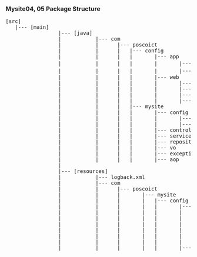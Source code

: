 ### Mysite04, 05 Package Structure
<pre>
[src]
   |--- [main]
                 |--- [java]
                 |	         |--- com 
                 |	         |		|--- poscoict
                 |	         |		|	|--- config
                 |	         |		|	|		|--- app
                 |	         |		|	|		|		|--- DBConfig.java		// jdbc.properties에서 실제 DB 데이터 가지고 와서 세팅해주는 곳(틀)
                 |	         |		|	|		|		|--- MyBatisConfig.java // sqlSessionFactory에 빈객체를 생성하고, db sql을 java와 연결해주는 곳: configuration xml에서 실제 db에 관한 정보를 가져온다. 
                 |	         |		|	|		|--- web
                 |	         |		|	|		|		|--- MVCConfig.java
                 |	         |		|	|		|		|--- SecurityConfig.java
                 |	         |		|	|		|		|--- MessageConfig.java
                 |	         |		|	|		|		|--- FileuploadConfig.java
                 |	         |		|	|--- mysite
                 |	         |		|	|		|--- config
                 |	         |		|	|		|		|--- AppConfig.java
                 |	         |		|	|		|		|--- WebConfig.java
                 |	         |		|	|		|--- controller
                 |	         |		|	|		|--- service
                 |	         |		|	|		|--- repository
                 |	         |		|	|		|--- vo
                 |	         |		|	|		|--- exception
                 |	         |		|	|		|--- aop
                 |
                 |--- [resources]
                 |	         |--- logback.xml	
                 |	         |--- com 
                 |	         |		|--- poscoict
                 |	         |		|		|--- mysite
                 |	         |		|		|	|--- config
                 |	         |		|		|	|		|--- app
                 |	         |		|		|	|		|		|-- jdbc.properties
                 |	         |		|		|	|		|		|-- mybatis  
                 |	         |		|		|	|		|		|        |-- configuration.xml               
                 |	         |		|		|	|		|		|        |-- mappers                                
                 |	         |		|		|	|		|		|        |      |-- board.xml                               
                 |	         |		|		|	|		|		|        |      |-- user.xml                               
                 |	         |		|		|	|		|--- web
<pre>                 